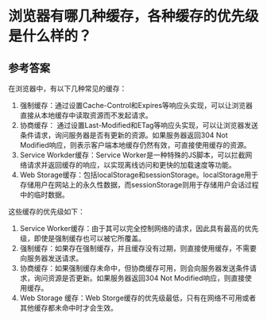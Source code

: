 # 浏览器有哪几种缓存，各种缓存的优先级是什么样的？
## 参考答案

在浏览器中，有以下几种常见的缓存：
1. 强制缓存：通过设置Cache-Control和Expires等响应头实现，可以让浏览器直接从本地缓存中读取资源而不发起请求。
2. 协商缓存： 通过设置Last-Modified和ETag等响应头实现，可以让浏览器发送条件请求，询问服务器是否有更新的资源。如果服务器返回304 Not Modified响应，则表示客户端本地缓存仍然有效，可直接使用缓存的资源。
3. Service Workder缓存：Service Worker是一种特殊的JS脚本，可以拦截网络请求并返回缓存的响应，以实现离线访问和更快的加载速度等功能。
4. Web Storage缓存：包括localStorage和sessionStorage。localStorage用于存储用户在网站上的永久性数据，而sessionStorage则用于存储用户会话过程中的临时数据。

这些缓存的优先级如下：
1. Service Worker缓存：由于其可以完全控制网络的请求，因此具有最高的优先级，即使是强制缓存也可以被它所覆盖。
2. 强制缓存：如果存在强制缓存，并且缓存没有过期，则直接使用缓存，不需要向服务器发送请求。
3. 协商缓存：如果强制缓存未命中，但协商缓存可用，则会向服务器发送条件请求，询问资源是否更新。如果服务器返回304 Not Modified响应，则直接使用缓存。
4. Web Storage 缓存：Web Storge缓存的优先级最低，只有在网络不可用或者其他缓存都未命中时才会生效。